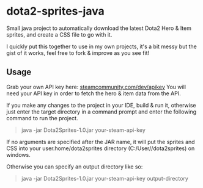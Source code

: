# dota2-sprites-java
Small java project to automatically download the latest Dota2 Hero &amp; Item sprites, and create a CSS file to go with it.

I quickly put this together to use in my own projects, it's a bit messy but the gist of it works, feel free to fork & improve as you see fit!

## Usage
Grab your own API key here: [steamcommunity.com/dev/apikey](http://steamcommunity.com/dev/apikey)
You will need your API key in order to fetch the hero & item data from the API.

If you make any changes to the project in your IDE, build & run it, otherwise just enter the target directory in a command prompt and enter the following command to run the project. 
> java -jar Dota2Sprites-1.0.jar your-steam-api-key

If no arguments are specified after the JAR name, it will put the sprites and CSS into your user.home/dota2sprites directory (C:/User/<username>/dota2sprites) on windows.

Otherwise you can specify an output directory like so:
> java -jar Dota2Sprites-1.0.jar your-steam-api-key output-directory
